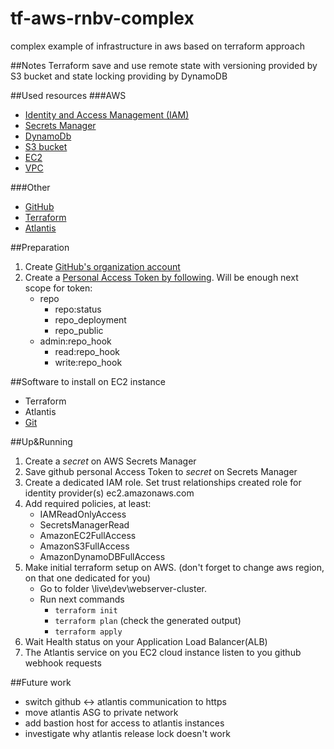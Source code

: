 # tf-aws-rnbv-complex
complex example of infrastructure in aws based on terraform approach

##Notes
Terraform save and use remote state with versioning provided by S3 bucket and state locking providing by DynamoDB

##Used resources 
###AWS
* [Identity and Access Management (IAM)](https://aws.amazon.com/iam/)
* [Secrets Manager](https://aws.amazon.com/secrets-manager/)
* [DynamoDb](https://aws.amazon.com/dynamodb/)
* [S3 bucket](https://aws.amazon.com/s3/)
* [EC2](https://aws.amazon.com/ec2/)
* [VPC](https://aws.amazon.com/vpc/)

###Other
* [GitHub](https://github.com/)
* [Terraform](https://www.terraform.io/)
* [Atlantis](https://www.runatlantis.io/)

##Preparation
1. Create [GitHub's organization account](https://help.github.com/en/enterprise/2.20/admin/user-management/creating-organizations)
2. Create a [Personal Access Token by following](https://help.github.com/articles/creating-a-personal-access-token-for-the-command-line/#creating-a-token).
Will be enough next scope for token:
    - repo
        - repo:status
        - repo_deployment
        - repo_public
    - admin:repo_hook 
        - read:repo_hook 
        - write:repo_hook 

##Software to install on EC2 instance
* Terraform
* Atlantis
* [Git](https://git-scm.com/)

##Up&Running
1. Create a _secret_ on AWS Secrets Manager
2. Save github personal Access Token to _secret_ on Secrets Manager
3. Create a dedicated IAM role. Set trust relationships created role for identity provider(s) ec2.amazonaws.com
4. Add required policies, at least: 
    - IAMReadOnlyAccess
    - SecretsManagerRead 
    - AmazonEC2FullAccess
    - AmazonS3FullAccess
    - AmazonDynamoDBFullAccess
5. Make initial terraform setup on AWS. (don't forget to change aws region, on that one dedicated for you)
    * Go to folder <root>\live\dev\webserver-cluster.
    * Run next commands
        * `terraform init`
        * `terraform plan` (check the generated output)
        * `terraform apply`
6. Wait Health status on your Application Load Balancer(ALB)
7. The Atlantis service on you EC2 cloud instance listen to you github webhook requests

##Future work
* switch github <-> atlantis communication to https
* move atlantis ASG to private network
* add bastion host for access to atlantis instances
* investigate why atlantis release lock doesn't work